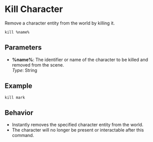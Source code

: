 # Kill Character

Remove a character entity from the world by killing it.

``kill %name%``

## Parameters

- **%name%**: The identifier or name of the character to be killed and removed from the scene.  
  *Type*: String  

## Example
``kill mark``

## Behavior
- Instantly removes the specified character entity from the world.
- The character will no longer be present or interactable after this command.
